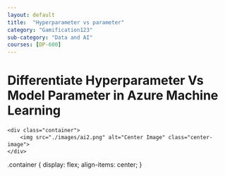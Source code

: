 ```yaml
---
layout: default
title:  "Hyperparameter vs parameter"
category: "Gamification123"
sub-category: "Data and AI"
courses: [DP-600]
---
```


# Differentiate Hyperparameter Vs Model Parameter in Azure Machine Learning


<html lang="en">
<head>
    <meta charset="UTF-8">
    <meta name="viewport" content="width=device-width, initial-scale=1.0">
    <title>Image with Flippable Cards</title>
    <link rel="stylesheet" href="styles.css">
</head>

    <div class="container"> 
        <img src="./images/ai2.png" alt="Center Image" class="center-image">  
    </div>

.container {
    display: flex;
    align-items: center;
}


</html>
